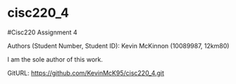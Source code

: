 # cisc220_4

#Cisc220 Assignment 4 

Authors (Student Number, Student ID): Kevin McKinnon (10089987, 12km80)

I am the sole author of this work.

GitURL: https://github.com/KevinMcK95/cisc220_4.git
